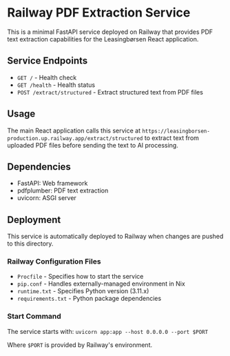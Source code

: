 # Railway PDF Extraction Service

This is a minimal FastAPI service deployed on Railway that provides PDF text extraction capabilities for the Leasingbørsen React application.

## Service Endpoints

- `GET /` - Health check
- `GET /health` - Health status
- `POST /extract/structured` - Extract structured text from PDF files

## Usage

The main React application calls this service at `https://leasingborsen-production.up.railway.app/extract/structured` to extract text from uploaded PDF files before sending the text to AI processing.

## Dependencies

- FastAPI: Web framework
- pdfplumber: PDF text extraction
- uvicorn: ASGI server

## Deployment

This service is automatically deployed to Railway when changes are pushed to this directory.

### Railway Configuration Files

- `Procfile` - Specifies how to start the service
- `pip.conf` - Handles externally-managed environment in Nix
- `runtime.txt` - Specifies Python version (3.11.x)
- `requirements.txt` - Python package dependencies

### Start Command

The service starts with: `uvicorn app:app --host 0.0.0.0 --port $PORT`

Where `$PORT` is provided by Railway's environment.